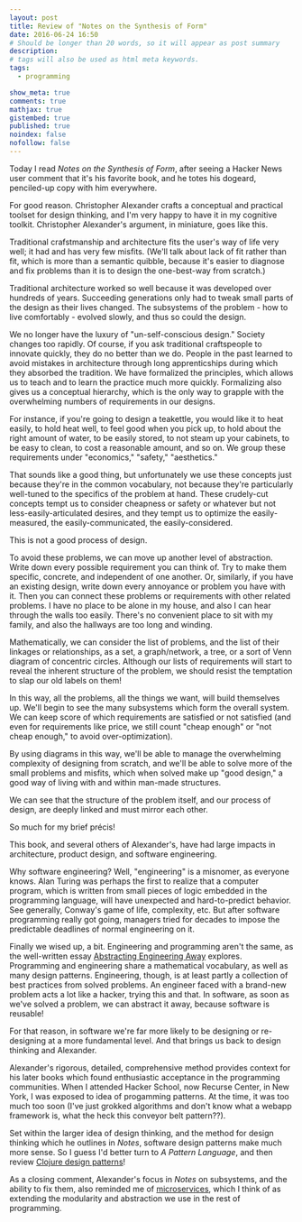 ```yaml
---
layout: post
title: Review of "Notes on the Synthesis of Form"
date: 2016-06-24 16:50
# Should be longer than 20 words, so it will appear as post summary
description:
# tags will also be used as html meta keywords.
tags:
  - programming

show_meta: true
comments: true
mathjax: true
gistembed: true
published: true
noindex: false
nofollow: false
---
```


Today I read *Notes on the Synthesis of Form*, after seeing a Hacker News user 
comment that it's his favorite book, and he totes his dogeard, penciled-up copy 
with him everywhere.

For good reason. Christopher Alexander crafts a conceptual and practical toolset 
for design thinking, and I'm very happy to have it in my cognitive toolkit.
Christopher Alexander's argument, in miniature, goes like this.

Traditional crafstmanship and architecture fits the user's way of life very well;
it had and has very few misfits. (We'll talk about lack of fit rather than fit,
which is more than a semantic quibble, because it's easier to diagnose and fix
problems than it is to design the one-best-way from scratch.)

Traditional architecture worked so well because it was developed over hundreds of
years. Succeeding generations only had to tweak small parts of the design as their
lives changed. The subsystems of the problem - how to live comfortably - evolved
slowly, and thus so could the design.

We no longer have the luxury of "un-self-conscious design." Society changes too rapidly.
Of course, if you ask traditional craftspeople to innovate quickly, they do no better than we do.
People in the past learned to avoid mistakes in architecture through long apprenticships
during which they absorbed the tradition. We have formalized the principles, which allows
us to teach and to learn the practice much more quickly. Formalizing also gives
us a conceptual hierarchy, which is the only way to grapple with the overwhelming
numbers of requirements in our designs.

For instance, if you're going to design a teakettle, you would like it to heat easily,
to hold heat well, to feel good when you pick up, to hold about the right amount of
water, to be easily stored, to not steam up your cabinets, to be easy to clean,
to cost a reasonable amount, and so on. We group these requirements under "economics,"
"safety," "aesthetics."

That sounds like a good thing, but unfortunately we use these concepts just because
they're in the common vocabulary, not because they're particularly well-tuned to the
specifics of the problem at hand. These crudely-cut concepts tempt us to consider
cheapness or safety or whatever but not less-easily-articulated desires, and they
tempt us to optimize the easily-measured, the easily-communicated, the easily-considered.

This is not a good process of design.

To avoid these problems, we can move up another level of abstraction. Write down
every possible requirement you can think of. Try to make them specific, concrete,
and independent of one another. Or, similarly, if you have an existing design,
write down every annoyance or problem you have with it.
Then you can connect these problems or requirements with other related problems.
I have no place to be alone in my house, and also I can hear through the walls too
easily. There's no convenient place to sit with my family, and also the hallways
are too long and winding.

Mathematically, we can consider the list of problems, and the list of their linkages
or relationships, as a set, a graph/network, a tree, or a sort of Venn diagram 
of concentric circles. Although our lists of requirements will start to reveal
the inherent structure of the problem, we should resist the temptation to slap
our old labels on them!

In this way, all the problems, all the things we want, will build themselves up.
We'll begin to see the many subsystems which form the overall system. We can keep
score of which requirements are satisfied or not satisfied (and even for requirements
like price, we still count "cheap enough" or "not cheap enough," to avoid over-optimization).

By using diagrams in this way, we'll be able to manage the overwhelming complexity
of designing from scratch, and we'll be able to solve more of the small problems
and misfits, which when solved make up "good design," a good way of living with
and within man-made structures.

We can see that the structure of the problem itself, and our process of design, 
are deeply linked and must mirror each other.

So much for my brief précis!

This book, and several others of Alexander's, have had large impacts in architecture,
product design, and software engineering.

Why software engineering? Well, "engineering" is a misnomer, as everyone knows.
Alan Turing was perhaps the first to realize that a computer program, which is
written from small pieces of logic embedded in the programming language, will have
unexpected and hard-to-predict behavior. See generally, Conway's game of life, complexity, etc.
But after software programming really got going, managers tried for decades to impose 
the predictable deadlines of normal engineering on it.

Finally we wised up, a bit. Engineering and programming aren't the same, as 
the well-written essay [Abstracting Engineering Away](http://bensu.github.io/abstracting-engineering-away/) explores. Programming and
engineering share a mathematical vocabulary, as well as many design patterns.
Engineering, though, is at least partly a collection of best practices from solved
problems. An engineer faced with a brand-new problem acts a lot like a hacker,
trying this and that. In software, as soon as we've solved a problem, we can abstract
it away, because software is reusable!

For that reason, in software we're far more likely to be designing or re-designing
at a more fundamental level. And that brings us back to design thinking and Alexander.

Alexander's rigorous, detailed, comprehensive method provides context for his later
books which found enthusiastic acceptance in the programming communities. When I
attended Hacker School, now Recurse Center, in New York, I was exposed to idea of
progamming patterns. At the time, it was too much too soon (I've just grokked algorithms
and don't know what a webapp framework is, what the heck this conveyor belt pattern??).

Set within the larger idea of design thinking, and the method for design thinking
which he outlines in *Notes*, software design patterns make much more sense.
So I guess I'd better turn to *A Pattern Language*, and then review [Clojure design patterns](http://mishadoff.com/blog/clojure-design-patterns/)!

As a closing comment, Alexander's focus in *Notes* on subsystems, and the ability to 
fix them, also reminded me of [microservices](https://medium.freecodecamp.com/an-introduction-to-microservices-2705e7758f9#.j0h1vp9pq), which I think of as extending the 
modularity and abstraction we use in the rest of programming.
